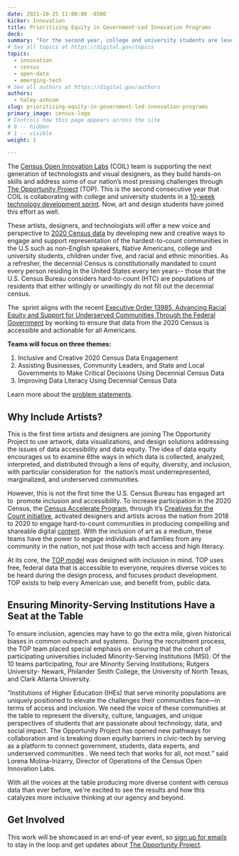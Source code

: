 ```yaml
---
date: 2021-10-25 11:00:00 -0500
kicker: Innovation
title: Prioritizing Equity in Government-Led Innovation Programs
deck: 
summary: "For the second year, college and university students are leveraging the TOP model from Census to build hands-on skills and address some of our nation's most pressing challenges."
# See all topics at https://digital.gov/topics
topics:
  - innovation
  - census
  - open-data
  - emerging-tech
# See all authors at https://digital.gov/authors
authors:
  - haley-ashcom
slug: prioritizing-equity-in-government-led-innovation-programs
primary_image: census-logo
# Controls how this page appears across the site
# 0 -- hidden
# 1 -- visible
weight: 1

---
```


The [Census Open Innovation Labs](http://go.usa.gov/xFRhY) (COIL) team is supporting the next generation of technologists and visual designers, as they build hands-on skills and address some of our nation’s most pressing challenges through [The Opportunity Project](https://go.usa.gov/x7m4Y) (TOP). This is the second consecutive year that COIL is collaborating with college and university students in a [10-week technology development sprint](https://opportunity.census.gov/sprints/2020-census-data/#2020-data). Now, art and design students have joined this effort as well.

These artists, designers, and technologists will offer a new voice and perspective to [2020 Census data](https://opportunity.census.gov/sprints/2020-census-data/#2020-data) by developing new and creative ways to engage and support representation of the hardest-to-count communities in the U.S such as non-English speakers, Native Americans, college and university students, children under five, and racial and ethnic minorities. As a refresher, the decennial Census is constitutionally mandated to count every person residing in the United States every ten years-- those that the U.S. Census Bureau considers hard-to-count (HTC) are populations of residents that either willingly or unwillingly do not fill out the decennial census.

The  sprint aligns with the recent [Executive Order 13985, Advancing Racial Equity and Support for Underserved Communities Through the Federal Government](https://www.whitehouse.gov/briefing-room/presidential-actions/2021/01/27/memorandum-on-restoring-trust-in-government-through-scientific-integrity-and-evidence-based-policymaking/) by working to ensure that data from the 2020 Census is accessible and actionable for all Americans.

**Teams will focus on three themes:**

1. Inclusive and Creative 2020 Census Data Engagement 
2. Assisting Businesses, Community Leaders, and State and Local Governments to Make Critical Decisions Using Decennial Census Data
3. Improving Data Literacy Using Decennial Census Data

Learn more about the [problem statements](http://go.usa.gov/xF5gU).

## Why Include Artists?

This is the first time artists and designers are joining The Opportunity Project to use artwork, data visualizations, and design solutions addressing the issues of data accessibility and data equity. The idea of data equity encourages us to examine 6the ways in which data is collected, analyzed, interpreted, and distributed through a lens of equity, diversity, and inclusion, with particular consideration for  the nation’s most underrepresented, marginalized, and underserved communities.

However, this is not the first time the U.S. Census Bureau has engaged art to  promote inclusion and accessibility. To increase participation in the 2020 Census, the [Census Accelerate Program](https://accelerate.census.gov/), through it’s [Creatives for the Count initiative](https://creativesforthecount.org/), activated designers and artists across the nation from 2018 to 2020 to engage hard-to-count communities in producing compelling and shareable digital [content](https://accelerate.census.gov/showcase/). With the inclusion of art as a medium, these teams have the power to engage individuals and families from any community in the nation, not just those with tech access and high literacy.

At its core, the [TOP model](http://go.usa.gov/xHfBQ) was designed with inclusion in mind. TOP uses free, federal data that is accessible to everyone, requires diverse voices to be heard during the design process, and focuses product development. TOP exists to help every American use, and benefit from, public data.

## Ensuring Minority-Serving Institutions Have a Seat at the Table

To ensure inclusion, agencies may have to go the extra mile, given historical biases in common outreach and systems.  During the recruitment process, the TOP team placed special emphasis on ensuring that the cohort of participating universities included Minority-Serving Institutions (MSI). Of the 10 teams participating, four are Minority Serving Institutions; Rutgers University- Newark, Philander Smith College, the University of North Texas, and Clark Atlanta University.

“Institutions of Higher Education (IHEs) that serve minority populations are uniquely positioned to elevate the challenges their communities face—in terms of access and inclusion. We need the voice of these communities at the table to represent the diversity, culture, languages, and unique perspectives of students that are passionate about technology, data, and social impact. The Opportunity Project has opened new pathways for collaboration and is breaking down equity barriers in civic-tech by serving as a platform to connect government, students, data experts, and underserved communities . We need tech that works for all, not most.” said Lorena Molina-Irizarry, Director of Operations of the Census Open Innovation Labs.

With all the voices at the table producing more diverse content with census data than ever before, we're excited to see the results and how this catalyzes more inclusive thinking at our agency and beyond.

## Get Involved

This work will be showcased in an end-of year event, so [sign up for emails](https://public.govdelivery.com/accounts/USCENSUS/signup/16610) to stay in the loop and get updates about [The Opportunity Project](https://go.usa.gov/x7m4Y).
